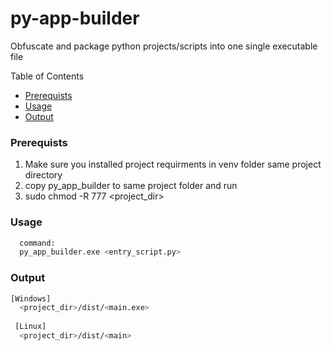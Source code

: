 # py-app-builder
Obfuscate and package python projects/scripts into one single executable file


Table of Contents
* [Prerequists](#Prerequists)
* [Usage](#Usage)
* [Output](#Output)



### Prerequists
  1) Make sure you installed project requirments in venv folder same project directory
  2) copy py_app_builder to same project folder and run
  3) sudo chmod -R 777 <project_dir>
### Usage
```bash
  command:
  py_app_builder.exe <entry_script.py>
```
### Output
```bash
[Windows]
  <project_dir>/dist/<main.exe>
  
 [Linux]
  <project_dir>/dist/<main>
  ```
